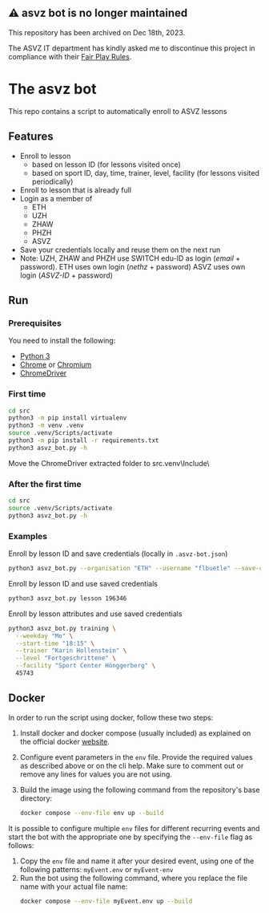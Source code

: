## :warning: **asvz bot is no longer maintained**

This repository has been archived on Dec 18th, 2023.

The ASVZ IT department has kindly asked me to discontinue this project in compliance with their [Fair Play Rules](https://asvz.ch/59666-willkommen-im-asvz#details1-fold-5492-0).

# The asvz bot

This repo contains a script to automatically enroll to ASVZ lessons

## Features

- Enroll to lesson
    - based on lesson ID (for lessons visited once)
    - based on sport ID, day, time, trainer, level, facility (for lessons visited periodically)
- Enroll to lesson that is already full
- Login as a member of
    - ETH
    - UZH
    - ZHAW
    - PHZH
    - ASVZ
- Save your credentials locally and reuse them on the next run
- Note:
  UZH, ZHAW and PHZH use SWITCH edu-ID as login (*email* + password).
  ETH uses own login (*nethz* + password)
  ASVZ uses own login (*ASVZ-ID* + password)

## Run

### Prerequisites

You need to install the following:

- [Python 3](https://www.python.org/downloads/)
- [Chrome](https://support.google.com/chrome/answer/95346) or [Chromium](https://www.chromium.org/getting-involved/download-chromium)
- [ChromeDriver](https://chromedriver.chromium.org/home)

### First time

```bash
cd src
python3 -m pip install virtualenv
python3 -m venv .venv
source .venv/Scripts/activate
python3 -m pip install -r requirements.txt
python3 asvz_bot.py -h
```
Move the ChromeDriver extracted folder to src\.venv\Include\

### After the first time

```bash
cd src
source .venv/Scripts/activate
python3 asvz_bot.py -h
```

### Examples

Enroll by lesson ID and save credentials (locally in `.asvz-bot.json`)

```bash
python3 asvz_bot.py --organisation "ETH" --username "flbuetle" --save-credentials lesson 196346
```

Enroll by lesson ID and use saved credentials

```bash
python3 asvz_bot.py lesson 196346
```

Enroll by lesson attributes and use saved credentials

```bash
python3 asvz_bot.py training \
  --weekday "Mo" \
  --start-time "18:15" \
  --trainer "Karin Hollenstein" \
  --level "Fortgeschrittene" \
  --facility "Sport Center Hönggerberg" \
  45743
```

## Docker

In order to run the script using docker, follow these two steps:

1. Install docker and docker compose (usually included) as explained on the official docker [website](https://docs.docker.com/engine/install/).

2. Configure event parameters in the `env` file. Provide the required values as described above or on the cli help. Make sure to comment out or remove any lines for values you are not using. 

3. Build the image using the following command from the repository's base directory:
   ```bash
   docker compose --env-file env up --build
   ```

It is possible to configure multiple `env` files for different recurring events and start the bot with the appropriate one by specifying the `--env-file`
flag as follows:

1. Copy the `env` file and name it after your desired event, using one of the following patterns: `myEvent.env` or `myEvent-env`
2. Run the bot using the following command, where you replace the file name with your actual file name:
    ```bash
    docker compose --env-file myEvent.env up --build
    ```
